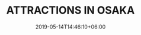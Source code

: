 ---
title: "ATTRACTIONS IN OSAKA"
date: 2019-05-14T14:46:10+06:00
description: "This is meta description"
type: "post"
image: "images/tour3.jpg"
categories: 
  - "Nature"
tags:
  - "Photos"
  - "Nature"
  - "Japan"
locations: 
     -  "วัดเสาแดง "
     - "เกียวโต"
costs: "41,200"
image_air: "images/airplane/air-asia-x-logo.svg"

#จำนวนวัน
total_date: "5วัน 2คืน"
time:
      - "12 ก.ย. 62 - 16 ก.ย. 62"
      - "12 ก.ย. 62 - 16 ก.ย. 62"
      - "18 ก.ย. 62 - 22 ก.ย. 62"
      - "25 ก.ย. 62 - 29 ก.ย. 62"
---